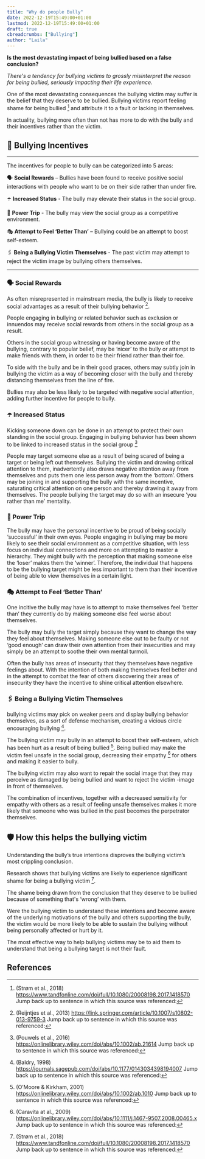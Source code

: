 ```yaml
---
title: "Why do people Bully"
date: 2022-12-19T15:49:00+01:00
lastmod: 2022-12-19T15:49:00+01:00
draft: true
cbreadcrumbs: ["Bullying"]
author: "Laila"
---
```


**Is the most devastating impact of being bullied based on a false conclusion?**

*There's a tendency for bullying victims to grossly misinterpret the reason for being bullied, seriously impacting their life experience.*


One of the most devastating consequences the bullying victim may suffer is the belief that they deserve to be bullied. Bullying victims report feeling shame for being bullied [^6] and attribute it to a fault or lacking in themselves.

In actuality, bullying more often than not has more to do with the bully and their incentives rather than the victim.

## :triangular_flag_on_post: Bullying Incentives
---

The incentives for people to bully can be categorized into 5 areas:

:speaking_head: **Social Rewards** – Bullies have been found to receive positive social interactions with people who want to be on their side rather than under fire.


:open_umbrella: **Increased Status** - The bully may elevate their status in the social group.


:volcano: **Power Trip** - The bully may view the social group as a competitive environment.


:performing_arts: **Attempt to Feel ‘Better Than’** – Bullying could be an attempt to boost self-esteem.


:paperclips: **Being a Bullying Victim Themselves** - The past victim may attempt to reject the victim image by bullying others themselves.


---


### :speaking_head: Social Rewards
As often misrepresented in mainstream media, the bully is likely to receive social advantages as a result of their bullying behavior [^1].

People engaging in bullying or related behavior such as exclusion or innuendos may receive social rewards from others in the social group as a result. 

Others in the social group witnessing or having become aware of the bullying, contrary to popular belief, may be ‘nicer’ to the bully or attempt to make friends with them, in order to be their friend rather than their foe. 

To side with the bully and be in their good graces, others may subtly join in bullying the victim as a way of becoming closer with the bully and thereby distancing themselves from the line of fire.

Bullies may also be less likely to be targeted with negative social attention, adding further incentive for people to bully.

### :open_umbrella: Increased Status

Kicking someone down can be done in an attempt to protect their own standing in the social group. 
Engaging in bullying behavior has been shown to be linked to increased status in the social group [^2]

People may target someone else as a result of being scared of being a target or being left out themselves. Bullying the victim and drawing critical attention to them, inadvertently also draws negative attention away from themselves and puts them one less person away from the ‘bottom’. 
Others may be joining in and supporting the bully with the same incentive, saturating critical attention on one person and thereby drawing it away from themselves. The people bullying the target may do so with an insecure ‘you rather than me’ mentality.

### :volcano: Power Trip
The bully may have the personal incentive to be proud of being socially ‘successful’ in their own eyes. 
People engaging in bullying may be more likely to see their social environment as a competitive situation, with less focus on individual connections and more on attempting to master a hierarchy. 
They might bully with the perception that making someone else the ‘loser’ makes them the ‘winner’. Therefore, the individual that happens to be the bullying target might be less important to them than their incentive of being able to view themselves in a certain light. 


### :performing_arts: Attempt to Feel ‘Better Than’

One incitive the bully may have is to attempt to make themselves feel ‘better than’ they currently do by making someone else feel worse about themselves. 

The bully may bully the target simply because they want to change the way they feel about themselves. Making someone else out to be faulty or not ‘good enough’ can draw their own attention from their insecurities and may simply be an attempt to soothe their own mental turmoil. 

Often the bully has areas of insecurity that they themselves have negative feelings about. With the intention of both making themselves feel better and in the attempt to combat the fear of others discovering their areas of insecurity they have the incentive to shine critical attention elsewhere.


### :paperclips: Being a Bullying Victim Themselves

bullying victims may pick on weaker peers and display bullying behavior themselves, as a sort of defense mechanism, creating a vicious circle encouraging bullying [^3]. 

 The bullying victim may bully in an attempt to boost their self-esteem, which has been hurt as a result of being bullied [^4]. 
Being bullied may make the victim feel unsafe in the social group, decreasing their empathy [^5] for others and making it easier to bully.

The bullying victim may also want to repair the social image that they may perceive as damaged by being bullied and want to reject the victim -image in front of themselves.

The combination of incentives, together with a decreased sensitivity for empathy with others as a result of feeling unsafe themselves makes it more likely that someone who was bullied in the past becomes the perpetrator themselves.

##  :shield: How this helps the bullying victim

Understanding the bully’s true intentions disproves the bullying victim’s most crippling conclusion.

Research shows that bullying victims are likely to experience significant shame for being a bullying victim [^6].

The shame being drawn from the conclusion that they deserve to be bullied because of something that's ‘wrong’ with them.

Were the bullying victim to understand these intentions and become aware of the underlying motivations of the bully and others supporting the bully, the victim would be more likely to be able to sustain the bullying without being personally affected or hurt by it.

The most effective way to help bullying victims may be to aid them to understand that being a bullying target is not their fault.


References
---
[^1]: (Reijntjes et al., 2013) https://link.springer.com/article/10.1007/s10802-013-9759-3    Jump back up to sentence in which this source was referenced:

[^2]: (Pouwels et al., 2016) https://onlinelibrary.wiley.com/doi/abs/10.1002/ab.21614   Jump back up to sentence in which this source was referenced:

[^3]: (Baldry, 1998) https://journals.sagepub.com/doi/abs/10.1177/0143034398194007   Jump back up to sentence in which this source was referenced:

[^4]: (O’Moore & Kirkham, 2001) https://onlinelibrary.wiley.com/doi/abs/10.1002/ab.1010   Jump back up to sentence in which this source was referenced:

[^5]: (Caravita at al., 2009) https://onlinelibrary.wiley.com/doi/abs/10.1111/j.1467-9507.2008.00465.x   Jump back up to sentence in which this source was referenced:


[^6]: (Strøm et al., 2018) https://www.tandfonline.com/doi/full/10.1080/20008198.2017.1418570    Jump back up to sentence in which this source was referenced:

[^19]:    Jump back up to sentence in which this source was referenced:
